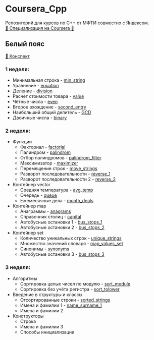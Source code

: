 # Coursera_Cpp
Репозиторий для курсов по C++ от МФТИ совместно с Яндексом.  
[🥋️ Специализация на Coursera 🥋️](https://www.coursera.org/specializations/c-plus-plus-modern-development)

## Белый пояс
[📔️ Конспект](https://github.com/r-vvch/Coursera_Cpp/tree/master/White_belt/conspectus "Перейти к расположению")
### 1 неделя:
- Минимальная строка - [min_string](https://github.com/r-vvch/Coursera_Cpp/tree/master/White_belt/1_week/min_string "Перейти к расположению")
- Уравнение - [equation](https://github.com/r-vvch/Coursera_Cpp/tree/master/White_belt/1_week/equation "Перейти к расположению")
- Деление - [division](https://github.com/r-vvch/Coursera_Cpp/tree/master/White_belt/1_week/division "Перейти к расположению")
- Расчёт стоимости товара - [value](https://github.com/r-vvch/Coursera_Cpp/tree/master/White_belt/1_week/value "Перейти к расположению")
- Чётные числа - [even](https://github.com/r-vvch/Coursera_Cpp/tree/master/White_belt/1_week/even "Перейти к расположению")
- Второе вхождение - [second_entry](https://github.com/r-vvch/Coursera_Cpp/tree/master/White_belt/1_week/second_entry "Перейти к расположению")
- Наибольший общий делитель - [GCD](https://github.com/r-vvch/Coursera_Cpp/tree/master/White_belt/1_week/GCD "Перейти к расположению")
- Двоичные числа - [binary](https://github.com/r-vvch/Coursera_Cpp/tree/master/White_belt/1_week/binary "Перейти к расположению")

### 2 неделя:
- Функции
    - Факториал - [factorial](https://github.com/r-vvch/Coursera_Cpp/tree/master/White_belt/2_week/functions/factorial "Перейти к расположению")
    - Палиндром - [palindrom](https://github.com/r-vvch/Coursera_Cpp/tree/master/White_belt/2_week/functions/palindrom "Перейти к расположению")
    - Отбор палиндромов - [palindrom_filter](https://github.com/r-vvch/Coursera_Cpp/tree/master/White_belt/2_week/functions/palindrom_filter "Перейти к расположению")
    - Максимизатор - [maximizer](https://github.com/r-vvch/Coursera_Cpp/tree/master/White_belt/2_week/functions/maximizer "Перейти к расположению")
    - Перемещение строк - [move_strings](https://github.com/r-vvch/Coursera_Cpp/tree/master/White_belt/2_week/functions/move_strings "Перейти к расположению")
    - Разворот последовательности - [reverse_1](https://github.com/r-vvch/Coursera_Cpp/tree/master/White_belt/2_week/functions/reverse_1 "Перейти к расположению")
    - Разворот последовательности 2 - [reverse_2](https://github.com/r-vvch/Coursera_Cpp/tree/master/White_belt/2_week/functions/reverse_2 "Перейти к расположению")
- Контейнер vector
    - Средняя температура - [avg_temp](https://github.com/r-vvch/Coursera_Cpp/tree/master/White_belt/2_week/vector/avg_temp "Перейти к расположению")
    - Очередь - [queue](https://github.com/r-vvch/Coursera_Cpp/tree/master/White_belt/2_week/vector/queue "Перейти к расположению")
    - Ежемесячные дела - [month_deals](https://github.com/r-vvch/Coursera_Cpp/tree/master/White_belt/2_week/vector/month_deals "Перейти к расположению")
- Контейнер map
    - Анаграммы - [anagrams](https://github.com/r-vvch/Coursera_Cpp/tree/master/White_belt/2_week/map/anagrams "Перейти к расположению")
    - Справочник столиц - [capital](https://github.com/r-vvch/Coursera_Cpp/tree/master/White_belt/2_week/map/capital "Перейти к расположению")
    - Автобусные остановки 1 - [bus_stops_1](https://github.com/r-vvch/Coursera_Cpp/tree/master/White_belt/2_week/map/bus_stops_1 "Перейти к расположению")
    - Автобусные остановки 2 - [bus_stops_2](https://github.com/r-vvch/Coursera_Cpp/tree/master/White_belt/2_week/map/bus_stops_2 "Перейти к расположению")
- Контейнер set
    - Количество уникальных строк - [unique_strings](https://github.com/r-vvch/Coursera_Cpp/tree/master/White_belt/2_week/set/unique_strings "Перейти к расположению")
    - Множество значений словаря - [map_values_set](https://github.com/r-vvch/Coursera_Cpp/tree/master/White_belt/2_week/set/map_values_set "Перейти к расположению")
    - Синонимы - [synonyms](https://github.com/r-vvch/Coursera_Cpp/tree/master/White_belt/2_week/set/synonyms "Перейти к расположению")
    - Автобусные остановки 3 - [bus_stops_3](https://github.com/r-vvch/Coursera_Cpp/tree/master/White_belt/2_week/set/bus_stops_3 "Перейти к расположению")
    
### 3 неделя:
- Алгоритмы
    - Сортировка целых чисел по модулю - [sort_module](https://github.com/r-vvch/Coursera_Cpp/tree/master/White_belt/3_week/algorithms/sort_module/ "Перейти к расположению")
    - Сортировка без учёта регистра - [sort_tolower](https://github.com/r-vvch/Coursera_Cpp/tree/master/White_belt/3_week/algorithms/sort_tolower/ "Перейти к расположению")
- Введение в структуры и классы
    - Отсортированные строки - [sorted_strings](https://github.com/r-vvch/Coursera_Cpp/tree/master/White_belt/3_week/struct_class/sorted_strings/ "Перейти к расположению")
    - Имена и фамилии 1 - [name_surname_1](https://github.com/r-vvch/Coursera_Cpp/tree/master/White_belt/3_week/struct_class/name_surname_1/ "Перейти к расположению")
    - Имена и фамилии 2
- Конструкторы
    - Строка
    - Имена и фамилии 3
    - Способы инициализации
    

